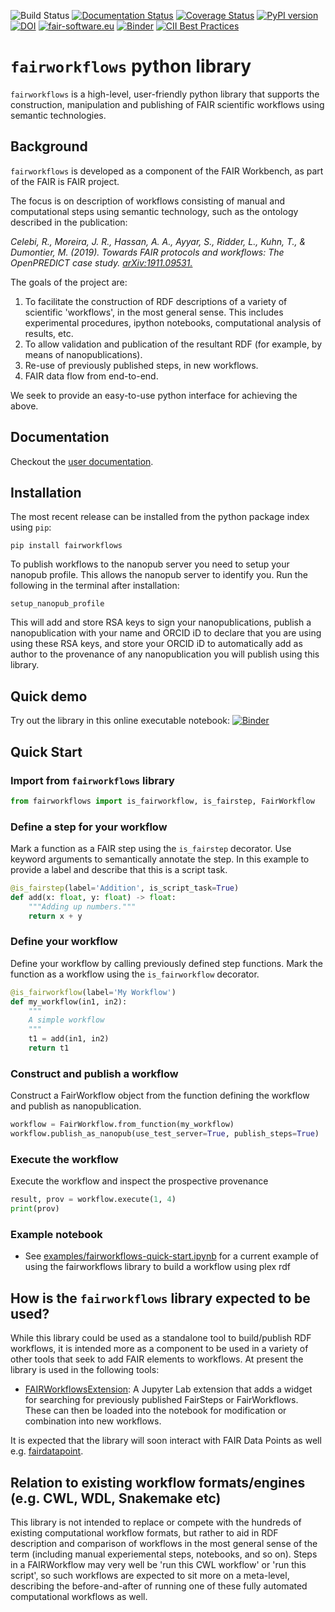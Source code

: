 ![Build Status](https://github.com/fair-workflows/fairworkflows/workflows/Python%20application/badge.svg)
[![Documentation Status](https://readthedocs.org/projects/fairworkflows/badge/?version=latest)](https://fairworkflows.readthedocs.io/en/latest/?badge=latest)
[![Coverage Status](https://coveralls.io/repos/github/fair-workflows/fairworkflows/badge.svg?branch=main)](https://coveralls.io/github/fair-workflows/fairworkflows?branch=main)
[![PyPI version](https://badge.fury.io/py/fairworkflows.svg)](https://badge.fury.io/py/fairworkflows)
[![DOI](https://zenodo.org/badge/244369407.svg)](https://zenodo.org/badge/latestdoi/244369407)
[![fair-software.eu](https://img.shields.io/badge/fair--software.eu-%E2%97%8F%20%20%E2%97%8F%20%20%E2%97%8F%20%20%E2%97%8F%20%20%E2%97%8F-green)](https://fair-software.eu)
[![Binder](https://mybinder.org/badge_logo.svg)](https://mybinder.org/v2/gh/fair-workflows/fairworkflows/main?filepath=examples%2Ffairworkflows-quick-start.ipynb)
[![CII Best Practices](https://bestpractices.coreinfrastructure.org/projects/4804/badge)](https://bestpractices.coreinfrastructure.org/projects/4804)

# ```fairworkflows``` python library
`fairworkflows` is a high-level, user-friendly python library that supports the construction,
manipulation and publishing of FAIR scientific workflows using semantic technologies. 

## Background
`fairworkflows` is developed as a component of the FAIR Workbench, as part of the FAIR is FAIR project. 

The focus is on description of workflows consisting of manual and computational steps using semantic technology, 
such as the ontology described in the publication:

_Celebi, R., Moreira, J. R., Hassan, A. A., Ayyar, S., Ridder, L., Kuhn, T., & Dumontier, M. (2019). Towards FAIR protocols and workflows: The OpenPREDICT case study._ [_arXiv:1911.09531._](https://arxiv.org/abs/1911.09531)

The goals of the project are:
1. To facilitate the construction of RDF descriptions of a variety of scientific 'workflows', in the most general sense. This includes experimental procedures, ipython notebooks, computational analysis of results, etc.
2. To allow validation and publication of the resultant RDF (for example, by means of nanopublications).
3. Re-use of previously published steps, in new workflows.
4. FAIR data flow from end-to-end.

We seek to provide an easy-to-use python interface for achieving the above.

## Documentation
Checkout the [user documentation](https://fairworkflows.readthedocs.io/).

## Installation

The most recent release can be installed from the python package index using ```pip```:

```
pip install fairworkflows
```

To publish workflows to the nanopub server you need to setup your nanopub profile. This
allows the nanopub server to identify you. Run the following in the terminal after installation:
```
setup_nanopub_profile
```
This will add and store RSA keys to sign your nanopublications, publish a
nanopublication with your name and ORCID iD to declare that you are
using using these RSA keys, and store your ORCID iD to automatically add
as author to the provenance of any nanopublication you will publish
using this library.

## Quick demo
Try out the library in this online executable notebook: [![Binder](https://mybinder.org/badge_logo.svg)](https://mybinder.org/v2/gh/fair-workflows/fairworkflows/main?filepath=examples%2Ffairworkflows-quick-start.ipynb)

## Quick Start
### Import from `fairworkflows` library
```python
from fairworkflows import is_fairworkflow, is_fairstep, FairWorkflow
```

### Define a step for your workflow
Mark a function as a FAIR step using the `is_fairstep` decorator.
Use keyword arguments to semantically annotate the step. 
In this example to provide a label and describe that this is a script task.
```python
@is_fairstep(label='Addition', is_script_task=True)
def add(x: float, y: float) -> float:
    """Adding up numbers."""
    return x + y
```
### Define your workflow
Define your workflow by calling previously defined step functions. 
Mark the function as a workflow using the `is_fairworkflow` decorator.
```python
@is_fairworkflow(label='My Workflow')
def my_workflow(in1, in2):
    """
    A simple workflow
    """
    t1 = add(in1, in2)
    return t1
```
### Construct and publish a workflow
Construct a FairWorkflow object from the function defining the workflow and publish as nanopublication.
```python
workflow = FairWorkflow.from_function(my_workflow)
workflow.publish_as_nanopub(use_test_server=True, publish_steps=True)
```

### Execute the workflow
Execute the workflow and inspect the prospective provenance
```python
result, prov = workflow.execute(1, 4)
print(prov)
```

### Example notebook
* See [examples/fairworkflows-quick-start.ipynb](examples/fairworkflows-quick-start.ipynb) for a current example of using the fairworkflows library to build a workflow using plex rdf

## How is the ```fairworkflows``` library expected to be used?
While this library could be used as a standalone tool to build/publish RDF workflows,
it is intended more as a component to be used in a variety of other tools that seek to add FAIR elements to workflows. At present the library is used in the following tools:

* [FAIRWorkflowsExtension](https://github.com/fair-workflows/FAIRWorkflowsExtension): A Jupyter Lab extension that adds a widget for searching for previously published FairSteps or FairWorkflows. These can then be loaded into the notebook for modification or combination into new workflows.

It is expected that the library will soon interact with FAIR Data Points as well e.g. [fairdatapoint](https://github.com/NLeSC/fairdatapoint).

## Relation to existing workflow formats/engines (e.g. CWL, WDL, Snakemake etc)
This library is not intended to replace or compete with the hundreds of existing computational workflow formats, but rather to aid in RDF description and comparison of workflows in the most general sense of the term (including manual experiemental steps, notebooks, and so on). Steps in a FAIRWorkflow may very well be 'run this CWL workflow' or 'run this script', so such workflows are expected to sit more on a meta-level, describing the before-and-after of running one of these fully automated computational workflows as well.
